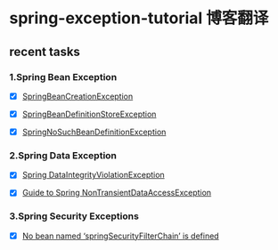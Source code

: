 # spring-exception-tutorial 博客翻译

## recent tasks

### 1.Spring Bean Exception
- [X] [SpringBeanCreationException](/blog/spring/spring-exception-tutorial/SpringBeanException/SpringBean创建异常.md)
- [X] [SpringBeanDefinitionStoreException](/blog/spring/spring-exception-tutorial/SpringBeanException/SpringBean定义存储异常.md)
- [X] [SpringNoSuchBeanDefinitionException](/blog/spring/spring-exception-tutorial/SpringBeanException/SpringNoSuchBeanDefinitionException.md)



### 2.Spring Data Exception

- [X] [Spring DataIntegrityViolationException](/blog/spring/spring-exception-tutorial/SpringDataException/Spring违反数据完整性异常.md)
- [X] [Guide to Spring NonTransientDataAccessException](/blog/spring/spring-exception-tutorial/SpringDataException/SpringNonTransient数据访问异常.md)


### 3.Spring Security Exceptions

- [X] [No bean named ‘springSecurityFilterChain’ is defined](/blog/spring/spring-exception-tutorial/SpringSecurityExceptions/SpringSecurity异常处理.md)
